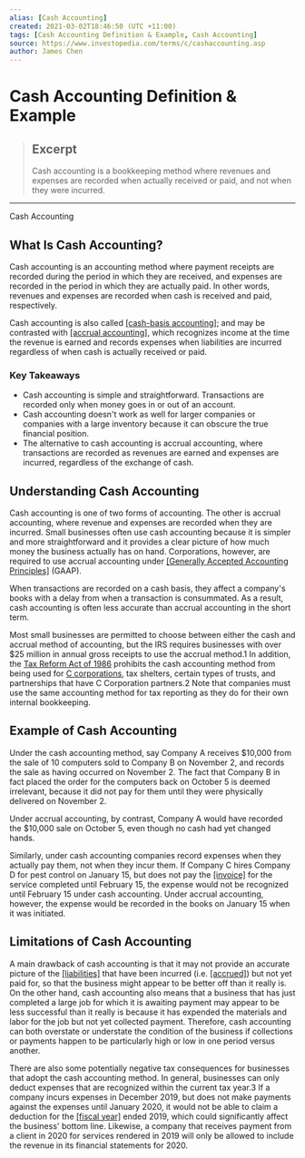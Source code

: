 ```yaml
---
alias: [Cash Accounting]
created: 2021-03-02T18:46:50 (UTC +11:00)
tags: [Cash Accounting Definition & Example, Cash Accounting]
source: https://www.investopedia.com/terms/c/cashaccounting.asp
author: James Chen
---
```


# Cash Accounting Definition & Example

> ## Excerpt
> Cash accounting is a bookkeeping method where revenues and expenses are recorded when actually received or paid, and not when they were incurred.

---

Cash Accounting
## What Is Cash Accounting?

Cash accounting is an accounting method where payment receipts are recorded during the period in which they are received, and expenses are recorded in the period in which they are actually paid. In other words, revenues and expenses are recorded when cash is received and paid, respectively.

Cash accounting is also called [[cash-basis accounting]](https://www.investopedia.com/terms/c/cashbasis.asp); and may be contrasted with [[accrual accounting]](https://www.investopedia.com/terms/a/accrualaccounting.asp), which recognizes income at the time the revenue is earned and records expenses when liabilities are incurred regardless of when cash is actually received or paid.

### Key Takeaways

-   Cash accounting is simple and straightforward. Transactions are recorded only when money goes in or out of an account.
-   Cash accounting doesn't work as well for larger companies or companies with a large inventory because it can obscure the true financial position.
-   The alternative to cash accounting is accrual accounting, where transactions are recorded as revenues are earned and expenses are incurred, regardless of the exchange of cash.

## Understanding Cash Accounting

Cash accounting is one of two forms of accounting. The other is accrual accounting, where revenue and expenses are recorded when they are incurred. Small businesses often use cash accounting because it is simpler and more straightforward and it provides a clear picture of how much money the business actually has on hand. Corporations, however, are required to use accrual accounting under [[Generally Accepted Accounting Principles]](https://www.investopedia.com/terms/g/gaap.asp) (GAAP).

When transactions are recorded on a cash basis, they affect a company's books with a delay from when a transaction is consummated. As a result, cash accounting is often less accurate than accrual accounting in the short term. 

Most small businesses are permitted to choose between either the cash and accrual method of accounting, but the IRS requires businesses with over $25 million in annual gross receipts to use the accrual method.1 In addition, the [Tax Reform Act of 1986](https://www.investopedia.com/terms/t/taxreformact1986.asp) prohibits the cash accounting method from being used for [C corporations](https://www.investopedia.com/terms/c/c-corporation.asp), tax shelters, certain types of trusts, and partnerships that have C Corporation partners.2 Note that companies must use the same accounting method for tax reporting as they do for their own internal bookkeeping.

## Example of Cash Accounting

Under the cash accounting method, say Company A receives $10,000 from the sale of 10 computers sold to Company B on November 2, and records the sale as having occurred on November 2. The fact that Company B in fact placed the order for the computers back on October 5 is deemed irrelevant, because it did not pay for them until they were physically delivered on November 2.

Under accrual accounting, by contrast, Company A would have recorded the $10,000 sale on October 5, even though no cash had yet changed hands. 

Similarly, under cash accounting companies record expenses when they actually pay them, not when they incur them. If Company C hires Company D for pest control on January 15, but does not pay the [[invoice]](https://www.investopedia.com/terms/i/invoice.asp) for the service completed until February 15, the expense would not be recognized until February 15 under cash accounting. Under accrual accounting, however, the expense would be recorded in the books on January 15 when it was initiated.

## Limitations of Cash Accounting

A main drawback of cash accounting is that it may not provide an accurate picture of the [[liabilities]](https://www.investopedia.com/terms/l/liability.asp) that have been incurred (i.e. [[accrued]](https://www.investopedia.com/terms/a/accruedexpense.asp)) but not yet paid for, so that the business might appear to be better off than it really is. On the other hand, cash accounting also means that a business that has just completed a large job for which it is awaiting payment may appear to be less successful than it really is because it has expended the materials and labor for the job but not yet collected payment. Therefore, cash accounting can both overstate or understate the condition of the business if collections or payments happen to be particularly high or low in one period versus another.

There are also some potentially negative tax consequences for businesses that adopt the cash accounting method. In general, businesses can only deduct expenses that are recognized within the current tax year.3 If a company incurs expenses in December 2019, but does not make payments against the expenses until January 2020, it would not be able to claim a deduction for the [[fiscal year]](https://www.investopedia.com/terms/f/fiscalyear.asp) ended 2019, which could significantly affect the business' bottom line. Likewise, a company that receives payment from a client in 2020 for services rendered in 2019 will only be allowed to include the revenue in its financial statements for 2020.
